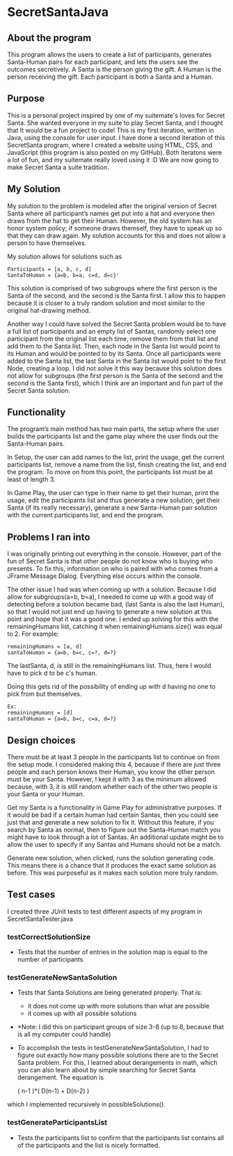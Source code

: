 # SecretSantaJava

## About the program
This program allows the users to create a list of participants, generates Santa-Human pairs for each participant, and lets the users see the outcomes secretively. A Santa is the person giving the gift. A Human is the person receiving the gift. Each participant is both a Santa and a Human. 


## Purpose
This is a personal project inspired by one of my suitemate's loves for Secret Santa. She wanted everyone in my suite to play Secret Santa, and I thought that It would be a fun project to code! This is my first iteration, written in Java, using the console for user input. 
I have done a second iteration of this SecretSanta program, where I created a website using HTML, CSS, and JavaScript (this program is also posted on my GitHub). 
Both iteratons were a lot of fun, and my suitemate really loved using it :D We are now going to make Secret Santa a suite tradition.


## My Solution
My solution to the problem is modeled after the original version of Secret Santa where all participant’s names get put into a hat and everyone then draws from the hat to get their Human.
However, the old system has an honor system policy; if someone draws themself, they have to speak up so that they can draw again. My solution accounts for this and does not allow a person to have themselves. 

My solution allows for solutions such as

    Participants = [a, b, c, d]
    SantaToHuman = {a=b, b=a, c=d, d=c}'

This solution is comprised of two subgroups where the first person is the Santa of the second, and the second is the Santa first.
I allow this to happen because it is closer to a truly random solution and most similar to the original hat-drawing method.
     
Another way I could have solved the Secret Santa problem would be to have a full list of participants and an empty list of Santas, randomly select one participant from the original list each time, remove them from that list and add them to the Santa list. Then, each node in the Santa list would point to its Human and would be pointed to by its Santa. Once all participants were added to the Santa list, the last Santa in the Santa list would point to the first Node, creating a loop.
I did not solve it this way because this solution does not allow for subgroups (the first person is the Santa of the second and the second is the Santa first), which I think are an important and fun part of the Secret Santa solution.



## Functionality
The program’s main method has two main parts, the setup where the user builds the participants list and the game play where the user finds out the Santa-Human pairs. 

In Setup, the user can add names to the list, print the usage, get the current participants list, remove a name from the list, finish creating the list, and end the program.
To move on from this point, the participants list must be at least of length 3. 

In Game Play, the user can type in their name to get their human, print the usage, edit the participants list and thus generate a new solution, get their Santa (if its really necessary), generate a new Santa-Human pair solution with the current participants list, and end the program.



## Problems I ran into
I was originally printing out everything in the console. However, part of the fun of Secret Santa is that other people do not know who is buying who presents. To fix this, information on who is paired with who comes from a JFrame Message Dialog. Everything else occurs within the console.

The other issue I had was when coming up with a solution. Because I did allow for subgroups(a=b, b=a), I needed to come up with a good way of detecting before a solution became bad, (last Santa is also the last Human), so that I would not just end up having to generate a new solution at this point and hope that it was a good one.
I ended up solving for this with the remainingHumans list, catching it when remainingHumans.size() was equal to 2.
For example: 

    remainingHumans = [a, d]
    santaToHuman = {a=b, b=c, c=?, d=?}

The lastSanta, d, is still in the remainingHumans list. Thus, here I would have to pick d to be c's human.

Doing this gets rid of the possibility of ending up with d having no one to pick from but themselves.
    
    Ex: 
    remainingHumans = [d]
    santaToHuman = {a=b, b=c, c=a, d=?}


## Design choices
There must be at least 3 people in the participants list to continue on from the setup mode. I considered making this 4, because if there are just three people and each person knows their Human, you know the other person must be your Santa. However, I kept it with 3 as the minimum allowed because, with 3, it is still random whether each of the other two people is your Santa or your Human.

Get my Santa is a functionality in Game Play for administrative purposes. If it would be bad if a certain human had certain Santas, then you could see just that and generate a new solution to fix it. Without this feature, if you search by Santa as normal, then to figure out the Santa-Human match you might have to look through a lot of Santas. 
An additional update might be to allow the user to specify if any Santas and Humans should not be a match. 

Generate new solution, when clicked, runs the solution generating code. This means there is a chance that it produces the exact same solution as before. This was purposeful as it makes each solution more truly random. 



## Test cases
I created three JUnit tests to test different aspects of my program in SecretSantaTester.java

### testCorrectSolutionSize 
- Tests that the number of entries in the solution map is equal to the number of participants

### testGenerateNewSantaSolution
- Tests that Santa Solutions are being generated properly. That is:
    - it does not come up with more solutions than what are possible
    - it comes up with all possible solutions
- *Note: I did this on participant groups of size 3-8 (up to 8, because that is all my computer could handle)
- To accomplish the tests in testGenerateNewSantaSolution, I had to figure out exactly how many possible solutions there are to the Secret Santa problem. For this, I learned about derangements in math, which you can also learn about by simple searching for Secret Santa derangement. The equation is 

    ( n-1 )*( D(n-1) + D(n-2) )

which I implemented recursively in possibleSolutions().

### testGenerateParticipantsList 
- Tests the participants list to confirm that the participants list contains all of the participants and the list is nicely formatted.
    
    





